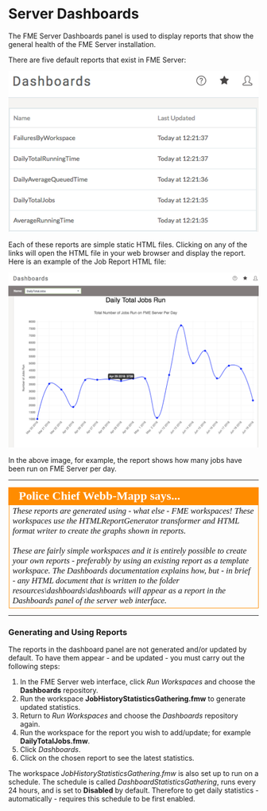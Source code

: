 # Server Dashboards #

The FME Server Dashboards panel is used to display reports that show the general health of the FME Server installation.

There are five default reports that exist in FME Server:

![](./Images/5.001.DashboardReports.png)

Each of these reports are simple static HTML files. Clicking on any of the links will open the HTML file in your web browser and display the report. Here is an example of the Job Report HTML file:

![](./Images/5.002.DashboardJobReport.png)

In the above image, for example, the report shows how many jobs have been run on FME Server per day.

---

<!--Person X Says Section-->

<table style="border-spacing: 0px">
<tr>
<td style="vertical-align:middle;background-color:darkorange;border: 2px solid darkorange">
<i class="fa fa-quote-left fa-lg fa-pull-left fa-fw" style="color:white;padding-right: 12px;vertical-align:text-top"></i>
<span style="color:white;font-size:x-large;font-weight: bold;font-family:serif">Police Chief Webb-Mapp says...</span>
</td>
</tr>

<tr>
<td style="border: 1px solid darkorange">
<span style="font-family:serif; font-style:italic; font-size:larger">
These reports are generated using - what else - FME workspaces! These workspaces use the HTMLReportGenerator transformer and HTML format writer to create the graphs shown in reports.
<br><br>These are fairly simple workspaces and it is entirely possible to create your own reports - preferably by using an existing report as a template workspace. The Dashboards documentation explains how, but - in brief - any HTML document that is written to the folder resources\dashboards\dashboards will appear as a report in the Dashboards panel of the server web interface.
</span>
</td>
</tr>
</table>

---

### Generating and Using Reports ###

The reports in the dashboard panel are not generated and/or updated by default. To have them appear - and be updated - you must carry out the following steps:

1. In the FME Server web interface, click *Run Workspaces* and choose the **Dashboards** repository.
2. Run the workspace **JobHistoryStatisticsGathering.fmw** to generate updated statistics.
3. Return to *Run Workspaces* and choose the *Dashboards* repository again.
4. Run the workspace for the report you wish to add/update; for example **DailyTotalJobs.fmw**.
5. Click *Dashboards*.
6. Click on the chosen report to see the latest statistics.

The workspace *JobHistoryStatisticsGathering.fmw* is also set up to run on a schedule. The schedule is called *DashboardStatisticsGathering*, runs every 24 hours, and is set to **Disabled** by default. Therefore to get daily statistics - automatically - requires this schedule to be first enabled.

